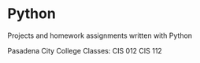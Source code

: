# Python
Projects and homework assignments written with Python


Pasadena City College Classes:
CIS 012
CIS 112
